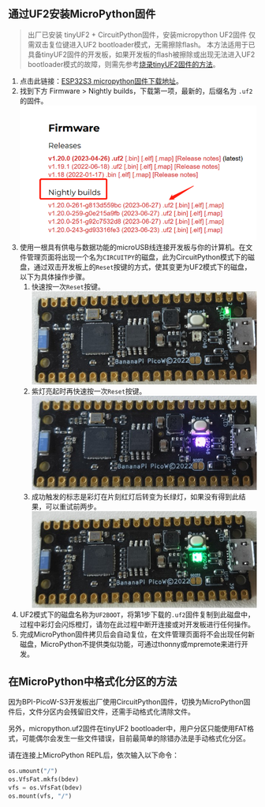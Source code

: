 ## 通过UF2安装MicroPython固件

> 出厂已安装 tinyUF2 + CircuitPython固件，安装micropython UF2固件 仅需双击复位键进入UF2 bootloader模式，无需擦除flash。
> 本方法适用于已具备tinyUF2固件的开发板，如果开发板的flash被擦除或出现无法进入UF2 bootloader模式的故障，则需先参考[烧录tinyUF2固件的方法](../CircuitPython/flash_tinyuf2.md)。

1. 点击此链接：[ESP32S3 micropython固件下载地址](https://micropython.org/download/ESP32_GENERIC_S3/)。
2. 找到下方 Firmware > Nightly builds，下载第一项，最新的，后缀名为 `.uf2`的固件。
    ![](../assets/images/micropython_downlord_uf2.png)
3. 使用一根具有供电与数据功能的microUSB线连接开发板与你的计算机。在文件管理页面将出现一个名为`CIRCUITPY`的磁盘，此为CircuitPython模式下的磁盘，通过双击开发板上的`Reset`按键的方式，使其变更为UF2模式下的磁盘，以下为具体操作步骤。
   1. 快速按一次`Reset`按键。
    ![](../assets/images/picow_s3_circuitpython_download_2.jpg)
   2. 紫灯亮起时再快速按一次`Reset`按键。
    ![](../assets/images/picow_s3_circuitpython_download_3.jpg)
   3. 成功触发的标志是彩灯在片刻红灯后转变为长绿灯，如果没有得到此结果，可以重试前两步。
    ![](../assets/images/picow_s3_circuitpython_download_4.jpg)
4. UF2模式下的磁盘名称为`UF2BOOT`，将第1步下载的`.uf2`固件复制到此磁盘中，过程中彩灯会闪烁橙灯，请勿在此过程中断开连接或对开发板进行任何操作。
5. 完成MicroPython固件拷贝后会自动复位，在文件管理页面将不会出现任何新磁盘，MicroPython不提供类似功能，可通过thonny或mpremote来进行开发。

## 在MicroPython中格式化分区的方法

因为BPI-PicoW-S3开发板出厂使用CircuitPython固件，切换为MicroPython固件后，文件分区内会残留旧文件，还需手动格式化清除文件。

另外，micropython.uf2固件在tinyUF2 bootloader中，用户分区只能使用FAT格式，可能偶尔会发生一些文件错误，目前最简单的除错办法是手动格式化分区。

请在连接上MicroPython REPL后，依次输入以下命令：

```py
os.umount("/")
os.VfsFat.mkfs(bdev)
vfs = os.VfsFat(bdev)
os.mount(vfs, "/")
```

